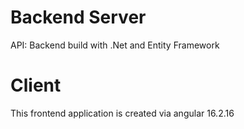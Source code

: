 # Backend Server

API: Backend build with .Net and Entity Framework

# Client

This frontend application is created via angular 16.2.16